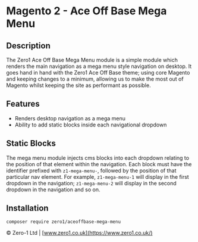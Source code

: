 # Magento 2 - Ace Off Base Mega Menu

## Description

The Zero1 Ace Off Base Mega Menu module is a simple module which renders the main navigation as a mega menu style navigation on desktop. It goes hand in hand with the Zero1 Ace Off Base theme; using core Magento and keeping changes to a minimum, allowing us to make the most out of Magento whilst keeping the site as performant as possible.

## Features

- Renders desktop navigation as a mega menu
- Ability to add static blocks inside each navigational dropdown

## Static Blocks

The mega menu module injects cms blocks into each dropdown relating to the position of that element within the navigation. Each block must have the identifier prefixed with ```z1-mega-menu-```, followed by the position of that particular nav element. For example, ```z1-mega-menu-1``` will display in the first dropdown in the navigation; ```z1-mega-menu-2``` will display in the second dropdown in the navigation and so on.
 
## Installation

```
composer require zero1/aceoffbase-mega-menu
```

© Zero-1 Ltd | [www.zero1.co.uk](https://www.zero1.co.uk/)
